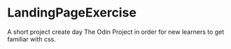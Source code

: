 # LandingPageExercise
A short project create day The Odin Project in order for new learners to get familiar with css. 
